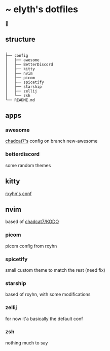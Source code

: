 # ~ elyth's dotfiles

:turtle:

## structure
```
.
├── config
│   ├── awesome
│   ├── BetterDiscord
│   ├── kitty
│   ├── nvim
│   ├── picom
│   ├── spicetify
│   ├── starship
│   ├── zellij
│   └── zsh
└── README.md
```

## apps

### awesome

[chadcat7's](https://github.com/chadcat7/fuyu) config on branch new-awesome

### betterdiscord

some random themes

## kitty

[rxyhn's conf](https://github.com/rxyhn)

## nvim

based of [chadcat7/KODO](https://github.com/chadcat7/kodo)

### picom

picom config from rxyhn

### spicetify

small custom theme to match the rest (need fix)

### starship

based of rxyhn, with some modifications

### zellij

for now it'a basically the default conf

### zsh

nothing much to say
